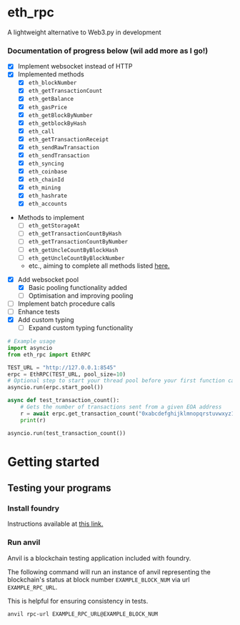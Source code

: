 # eth_rpc
A lightweight alternative to Web3.py in development

### Documentation of progress below (wil add more as I go!)

- [x] Implement websocket instead of HTTP
- [x] Implemented methods
  - [x] `eth_blockNumber`
  - [x] `eth_getTransactionCount`
  - [x] `eth_getBalance`
  - [x] `eth_gasPrice`
  - [x] `eth_getBlockByNumber`
  - [x] `eth_getblockByHash`
  - [x] `eth_call`
  - [x] `eth_getTransactionReceipt`
  - [x] `eth_sendRawTransaction`
  - [x] `eth_sendTransaction`
  - [x] `eth_syncing`
  - [x] `eth_coinbase`
  - [x] `eth_chainId`
  - [x] `eth_mining`
  - [x] `eth_hashrate`
  - [x] `eth_accounts`
- Methods to implement
  - [ ] `eth_getStorageAt`
  - [ ] `eth_getTransactionCountByHash`
  - [ ] `eth_getTransactionCountByNumber`
  - [ ] `eth_getUncleCountByBlockHash`
  - [ ] `eth_getUncleCountByBlockNumber`
  - etc., aiming to complete all methods listed [here.](https://ethereum.org/en/developers/docs/apis/json-rpc/)


- [x] Add websocket pool
  - [x] Basic pooling functionality added
  - [ ] Optimisation and improving pooling
- [ ] Implement batch procedure calls
- [ ] Enhance tests
- [x] Add custom typing
  - [ ] Expand custom typing functionality

```python
# Example usage
import asyncio
from eth_rpc import EthRPC

TEST_URL = "http://127.0.0.1:8545"
erpc = EthRPC(TEST_URL, pool_size=10)
# Optional step to start your thread pool before your first function call
asyncio.run(erpc.start_pool())

async def test_transaction_count():
    # Gets the number of transactions sent from a given EOA address
    r = await erpc.get_transaction_count("0xabcdefghijklmnopqrstuvwxyz1234567890")
    print(r)

asyncio.run(test_transaction_count())
```

# Getting started

## Testing your programs

### Install foundry

Instructions available at [this link.](https://book.getfoundry.sh/getting-started/installation)

### Run anvil

Anvil is a blockchain testing application included with foundry.

The following command will run an instance of anvil representing 
the blockchain's status at block number ```EXAMPLE_BLOCK_NUM``` via url
```EXAMPLE_RPC_URL```.

This is helpful for ensuring consistency in tests.

```bash
anvil rpc-url EXAMPLE_RPC_URL@EXAMPLE_BLOCK_NUM
```